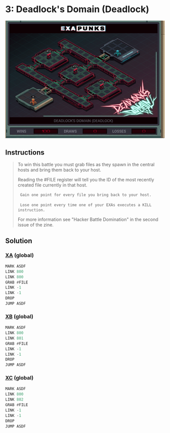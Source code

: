 # 3: Deadlock's Domain (Deadlock)

<div align="center"><img src="EXAPUNKS - Deadlock's Domain (deadlock, 2023-07-31-12-23-55).gif" /></div>

## Instructions
> To win this battle you must grab files as they spawn in the central hosts and bring them back to your host. 
> 
> Reading the #FILE register will tell you the ID of the most recently created file currently in that host.
> 
>      Gain one point for every file you bring back to your host.
> 
>      Lose one point every time one of your EXAs executes a KILL instruction.
> 
> For more information see "Hacker Battle Domination" in the second issue of the zine.

## Solution

### [XA](XA.exa) (global)
```asm
MARK ASDF
LINK 800
LINK 800
GRAB #FILE
LINK -1
LINK -1
DROP
JUMP ASDF
```

### [XB](XB.exa) (global)
```asm
MARK ASDF
LINK 800
LINK 801
GRAB #FILE
LINK -1
LINK -1
DROP
JUMP ASDF
```

### [XC](XC.exa) (global)
```asm
MARK ASDF
LINK 800
LINK 802
GRAB #FILE
LINK -1
LINK -1
DROP
JUMP ASDF
```


